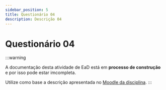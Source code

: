 ```yaml
---
sidebar_position: 5
title: Questionário 04
description: Descrição 04
---
```


# Questionário 04

:::warning

A documentação desta atividade de EaD está em **processo de construção** e por isso pode estar imcompleta.

Utilize como base a descrição apresentada no [Moodle da disciplina](https://moodle.utfpr.edu.br/course/view.php?id=29540).
:::

